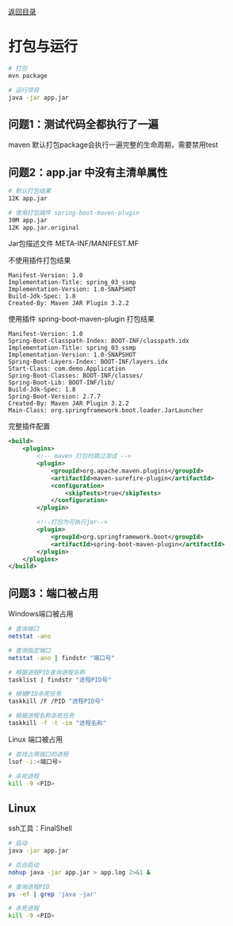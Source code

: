 [返回目录](/blog/java/spring-boot/index.md)

# 打包与运行

```bash
# 打包
mvn package

# 运行项目
java -jar app.jar
```

## 问题1：测试代码全都执行了一遍

maven 默认打包package会执行一遍完整的生命周期，需要禁用test

## 问题2：app.jar 中没有主清单属性

```bash
# 默认打包结果
12K app.jar

# 使用打包插件 spring-boot-maven-plugin
30M app.jar
12K app.jar.original
```

Jar包描述文件 META-INF/MANIFEST.MF

不使用插件打包结果

```
Manifest-Version: 1.0
Implementation-Title: spring_03_ssmp
Implementation-Version: 1.0-SNAPSHOT
Build-Jdk-Spec: 1.8
Created-By: Maven JAR Plugin 3.2.2
```

使用插件 spring-boot-maven-plugin 打包结果

```
Manifest-Version: 1.0
Spring-Boot-Classpath-Index: BOOT-INF/classpath.idx
Implementation-Title: spring_03_ssmp
Implementation-Version: 1.0-SNAPSHOT
Spring-Boot-Layers-Index: BOOT-INF/layers.idx
Start-Class: com.demo.Application
Spring-Boot-Classes: BOOT-INF/classes/
Spring-Boot-Lib: BOOT-INF/lib/
Build-Jdk-Spec: 1.8
Spring-Boot-Version: 2.7.7
Created-By: Maven JAR Plugin 3.2.2
Main-Class: org.springframework.boot.loader.JarLauncher
```

完整插件配置

```xml
<build>
    <plugins>
        <!-- maven 打包时跳过测试 -->
        <plugin>
            <groupId>org.apache.maven.plugins</groupId>
            <artifactId>maven-surefire-plugin</artifactId>
            <configuration>
                <skipTests>true</skipTests>
            </configuration>
        </plugin>

        <!--打包为可执行jar-->
        <plugin>
            <groupId>org.springframework.boot</groupId>
            <artifactId>spring-boot-maven-plugin</artifactId>
        </plugin>
    </plugins>
</build>
```

## 问题3：端口被占用

Windows端口被占用

```bash
# 查询端口
netstat -ano

# 查询指定端口
netstat -ano | findstr "端口号"

# 根据进程PID查询进程名称
tasklist | findstr "进程PID号"

# 根据PID杀死任务
taskkill /F /PID "进程PID号"

# 根据进程名称杀死任务
taskkill -f -t -im "进程名称"
```

Linux  端口被占用

```bash
# 查找占用端口的进程
lsof -i:<端口号>

# 杀死进程
kill -9 <PID>
```


## Linux  

ssh工具：FinalShell

```bash
# 启动
java -jar app.jar

# 后台启动
nohup java -jar app.jar > app.log 2>&1 &
```

```bash
# 查询进程PID
ps -ef | grep 'java -jar'

# 杀死进程
kill -9 <PID>
```